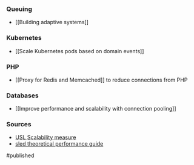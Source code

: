 
### Queuing 
- [[Building adaptive systems]]

### Kubernetes
- [[Scale Kubernetes pods based on domain events]]

### PHP
- [[Proxy for Redis and Memcached]] to reduce connections from PHP

### Databases
- [[Improve performance and scalability with connection pooling]]

### Sources
- [USL Scalability measure](http://www.perfdynamics.com/Manifesto/USLscalability.html)
- [sled theoretical performance guide](http://sled.rs/perf)

#published 